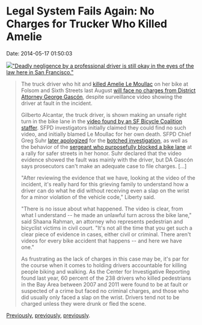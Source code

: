 Legal System Fails Again: No Charges for Trucker Who Killed Amelie
==================================================================

Date: 2014-05-17 01:50:03

[![](http://www.jwz.org/images/timthumb.png)\"Deadly negligence by a
professional driver is still okay in the eyes of the law here in San
Francisco.\"](http://sf.streetsblog.org/2014/05/14/legal-system-fails-again-no-charges-for-trucker-who-killed-amelie/)

> The truck driver who hit and [killed Amelie Le
> Moullac](http://sf.streetsblog.org/2013/08/15/folsom-truck-victim-identified-as-24-year-old-amelie-le-moullac/)
> on her bike at Folsom and Sixth Streets last August [will face no
> charges from District Attorney George
> Gascón](http://blogs.kqed.org/newsfix/2014/05/13/no-charges-for-driver-in-death-of-bicyclist-amelie-le-moullac/),
> despite surveillance video showing the driver at fault in the
> incident.
>
> Gilberto Alcantar, the truck driver, is shown making an unsafe right
> turn in the bike lane in the [video found by an SF Bicycle Coalition
> staffer](http://sf.streetsblog.org/2013/08/23/sfbc-finds-what-sfpd-didnt-video-of-crash-that-killed-amelie-le-moullac/).
> SFPD investigators initially claimed they could find no such video,
> and initially blamed Le Moullac for her own death. SFPD Chief Greg
> Suhr [later
> apologized](http://sf.streetsblog.org/2013/08/30/sfpd-faults-trucker-in-le-moullacs-death-apologizes-for-ernsts-behavior/)
> for the [botched
> investigation](http://sf.streetsblog.org/2013/08/27/will-tone-deaf-sfpd-own-up-to-its-botched-bike-crash-investigation/),
> as well as the behavior of the [sergeant who purposefully blocked a
> bike
> lane](http://sf.streetsblog.org/2013/08/21/at-safe-streets-rally-sfpd-blocks-bike-lane-to-make-point-of-victim-blaming/)
> at a rally for safer streets in her honor. Suhr declared that the
> video evidence showed the fault was mainly with the driver, but DA
> Gascón says prosecutors can\'t make an adequate case to file charges.
> \[\...\]
>
> \"After reviewing the evidence that we have, looking at the video of
> the incident, it\'s really hard for this grieving family to understand
> how a driver can do what he did without receiving even a slap on the
> wrist for a minor violation of the vehicle code,\" Liberty said.
>
> \"There is no issue about what happened. The video is clear, from what
> I understand \-- he made an unlawful turn across the bike lane,\" said
> Shaana Rahman, an attorney who represents pedestrian and bicyclist
> victims in civil court. \"It\'s not all the time that you get such a
> clear piece of evidence in cases, either civil or criminal. There
> aren\'t videos for every bike accident that happens \-- and here we
> have one.\"
>
> As frustrating as the lack of charges in this case may be, it\'s par
> for the course when it comes to holding drivers accountable for
> killing people biking and walking. As the Center for Investigative
> Reporting found last year, 60 percent of the 238 drivers who killed
> pedestrians in the Bay Area between 2007 and 2011 were found to be at
> fault or suspected of a crime but faced no criminal charges, and those
> who did usually only faced a slap on the wrist. Drivers tend not to be
> charged unless they were drunk or fled the scene.

[Previously](http://www.jwz.org/blog/2013/08/at-safe-streets-rally-sfpd-blocks-bike-lane-to-make-point-of-victim-blaming/),
[previously](http://www.jwz.org/blog/2013/09/sfbc-survey/),
[previously](http://www.jwz.org/blog/2013/08/folsom-street/).
